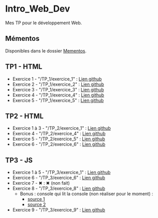 # Intro_Web_Dev
Mes TP pour le développement Web.

## Mémentos

Disponibles dans le dossier [Mementos](Mementos).

## TP1 - HTML

- Exercice 1 - "/TP_1/exercice_1" : [Lien github](https://github.com/ldumay/Intro_Web_Dev/blob/main/TP_1/exercice_1.html)
- Exercice 2 - "/TP_1/exercice_2" : [Lien github](https://github.com/ldumay/Intro_Web_Dev/blob/main/TP_1/exercice_2.html)
- Exercice 3 - "/TP_1/exercice_3" : [Lien github](https://github.com/ldumay/Intro_Web_Dev/blob/main/TP_1/exercice_3.html)
- Exercice 4 - "/TP_1/exercice_4" : [Lien github](https://github.com/ldumay/Intro_Web_Dev/blob/main/TP_1/exercice_4.html)
- Exercice 5 - "/TP_1/exercice_5" : [Lien github](https://github.com/ldumay/Intro_Web_Dev/blob/main/TP_1/exercice_5.html)

## TP2 - HTML

- Exercice 1 à 3 - "/TP_2/exercice_1" : [Lien github](https://github.com/ldumay/Intro_Web_Dev/blob/main/TP_2/exercice_1.html)
- Exercice 4 - "/TP_2/exercice_4" : [Lien github](https://github.com/ldumay/Intro_Web_Dev/blob/main/TP_2/exercice_4.html)
- Exercice 5 - "/TP_2/exercice_5" : [Lien github](https://github.com/ldumay/Intro_Web_Dev/blob/main/TP_2/exercice_5.html)
- Exercice 6 - "/TP_2/exercice_6" : [Lien github](https://github.com/ldumay/Intro_Web_Dev/blob/main/TP_2/exercice_6.html)

## TP3 - JS
- Exercice 1 à 5 - "/TP_3/exercice_1" : [Lien github](https://github.com/ldumay/Intro_Web_Dev/blob/main/TP_3/exercice_1.html)
- Exercice 6 - "/TP_3/exercice_6" : [Lien github](https://github.com/ldumay/Intro_Web_Dev/blob/main/TP_3/exercice_6.html)
- Exercice 7 - ✖ : ✖ (non fait)
- Exercice 8 - "/TP_3/exercice_8" : [Lien github](https://github.com/ldumay/Intro_Web_Dev/blob/main/TP_3/exercice_8.html)
  - Bonus : console qui lit la console (non réaliser pour le moment) :
    - [source 1](https://stackoverflow.com/questions/19846078/how-to-read-from-chromes-console-in-javascript)
    - [source 2](https://stackoverflow.com/questions/52347756/read-console-log-output-form-javascript/52347837)
- Exercice 9 - "/TP_3/exercice_9" : [Lien github](https://github.com/ldumay/Intro_Web_Dev/blob/main/TP_3/exercice_9.html)
